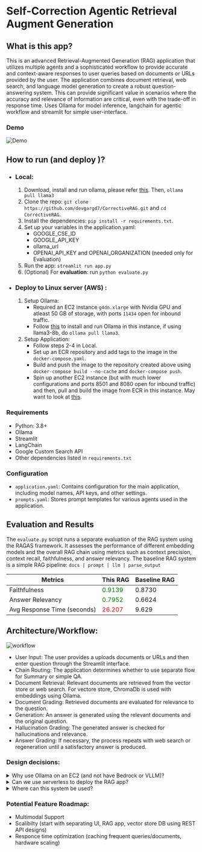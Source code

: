 # Self-Correction Agentic Retrieval Augment Generation

## What is this app?
This is an advanced Retrieval-Augmented Generation (RAG) application that utilizes multiple agents and a sophisticated workflow to provide accurate and context-aware responses to user queries based on documents or URLs provided by the user. The application combines document retrieval, web search, and language model generation to create a robust question-answering system. This can provide significant value in scenarios where the accuracy and relevance of information are critical, even with the trade-off in response time. Uses Ollama for model inference, langchain for agentic workflow and streamlit for simple user-interface.

### Demo
![Demo](/demo.gif)

## How to run (and deploy )?
* ### Local:
  1. Download, install and run ollama, please refer [this](https://github.com/ollama/ollama). Then, ```ollama pull llama3```
  2. Clone the repo: `git clone https://github.com/devgargd7/CorrectiveRAG.git` and `cd CorrectiveRAG`.
  3. Install the dependencies: `pip install -r requirements.txt`.
  4. Set up your variables in the application.yaml:
      - GOOGLE_CSE_ID
      - GOOGLE_API_KEY
      - ollama_url
      - OPENAI_API_KEY and OPENAI_ORGANIZATION (needed only for Evaluation)
  5. Run the app: `streamlit run app.py`
  6. (Optional) For **evaluation**: run `python evaluate.py`
* ### Deploy to Linux server (AWS) :
  1. Setup Ollama:
      - Required an EC2 instance `g4dn.xlarge` with Nvidia GPU and atleast 50 GB of storage, with ports `11434` open for inbound traffic.
      - Follow [this](https://github.com/varunvasudeva1/ollama-server-docs?tab=readme-ov-file#install-ollama) to install and run Ollama in this instance, if using llama3-8b, do ```ollama pull llama3```.
  2. Setup Application:
      - Follow steps 2-4 in Local.
      - Set up an ECR repository and add tags to the image in the `docker-compose.yaml`.
      - Build and push the image to the repository created above using `docker-compose build --no-cache` and  `docker-compose push`.
      - Spin up another EC2 instance (but with much lower configurations and ports 8501 and 8080 open for inbound traffic) and then, pull and build the image from ECR in this instance. May want to look at [this](https://medium.com/@sstarr1879/deploy-a-simple-dockerized-web-app-using-aws-ecr-ec2-e6a3569a6cf5).

### Requirements
  - Python: 3.8+
  - Ollama
  - Streamlit
  - LangChain
  - Google Custom Search API
  - Other dependencies listed in `requirements.txt`

### Configuration
- `application.yaml`: Contains configuration for the main application, including model names, API keys, and other settings.
- `prompts.yaml`: Stores prompt templates for various agents used in the application.

## Evaluation and Results
The `evaluate.py` script runs a separate evaluation of the RAG system using the RAGAS framework. It assesses the performance of different embedding models and the overall RAG chain using metrics such as context precision, context recall, faithfulness, and answer relevancy. The baseline RAG system is a simple RAG pipeline: `docs | prompt | llm | parse_output`

Metrics | This RAG    | Baseline RAG |
|------| -------- | ------- |
| Faithfulness | <span style="color:green">0.9139</span>  | 0.8730    |
| Answer Relevancy | <span style="color:green">0.7952</span> | 0.6624     |
| Avg Response Time (seconds) | <span style="color:red">26.207</span>    | 9.629    |

## Architecture/Workflow: 

![workflow](/arch.png)

- User Input: The user provides a uploads documents or URLs and then enter question through the Streamlit interface.
- Chain Routing: The application determines whether to use separate flow for Summary or simple QA.
- Document Retrieval: Relevant documents are retrieved from the vector store or web search. For vectore store, ChromaDb is used with embeddings using Ollama.
- Document Grading: Retrieved documents are evaluated for relevance to the question.
- Generation: An answer is generated using the relevant documents and the original question.
- Hallucination Grading: The generated answer is checked for hallucinations and relevance.
- Answer Grading: If necessary, the process repeats with web search or regeneration until a satisfactory answer is produced.

### Design decisions:
<details>
<summary> Why use Ollama on an EC2 (and not have Bedrock or VLLM)?</summary>
 - Langchain provides great support for Ollama from json formats for chat, which enable ease for such agentic workflows to providing API calls for embeddings. The performance (although not evaluated here) are similar with VLLM. And since, Ollama is also easy to install on many platform, it provides faster prototyping. Now, EC2 is being used here, as it provides more granular security which may be more crucial when uploading documents and making API calls to an LLM on a server, especially in industries like Financial orgs, Leagal, Medical Information Systems, etc.
</details>
<details>
<summary> Can we use serverless to deploy the RAG app?</summary>
Since, this application uses Streamlit for interfaces, it may not work on serverless as Streamlit depends on long running web sockets. But if the UI is replaces with API interface (like REST), serverless solutions can be used. 
</details>
<details>
<summary> Where can this system be used?</summary>
This RAG system demonstrates significant improvements in key areas of performance compared to the baseline, particularly in faithfulness and answer relevancy. However, it does come with a trade-off in response time. Thus, it can provide significant value in scenarios where the accuracy and relevance of information are critical.
</details>

### Potential Feature Roadmap:
- Multimodal Support
- Scalibilty (start with separating UI, RAG app, vector store DB using REST API designs)
- Responce time optimization (caching frequent queries/documents, hardware scaling)
